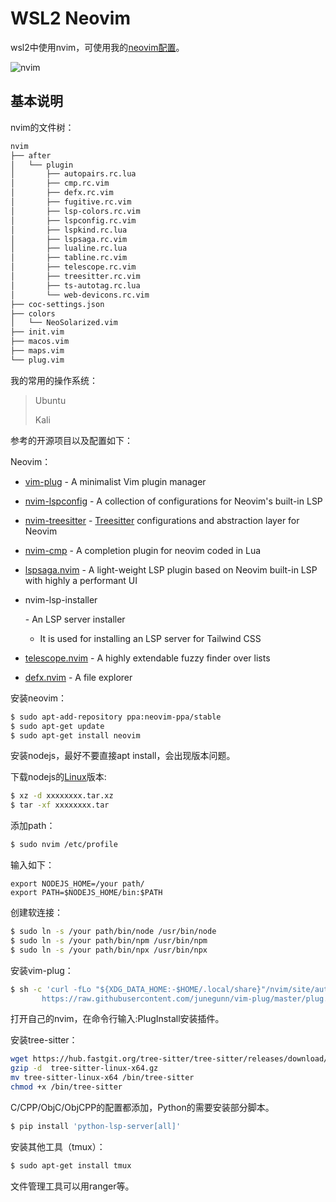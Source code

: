 # WSL2 Neovim

wsl2中使用nvim，可使用我的[neovim配置](https://github.com/zihan987/zihan-nvim.git)。

![nvim](https://github.com/zihan987/wsl2-config/blob/main/image/nvim.png)

## 基本说明

nvim的文件树：

```bash
nvim
├── after
│   └── plugin
│       ├── autopairs.rc.lua
│       ├── cmp.rc.vim
│       ├── defx.rc.vim
│       ├── fugitive.rc.vim
│       ├── lsp-colors.rc.vim
│       ├── lspconfig.rc.vim
│       ├── lspkind.rc.lua
│       ├── lspsaga.rc.vim
│       ├── lualine.rc.lua
│       ├── tabline.rc.vim
│       ├── telescope.rc.vim
│       ├── treesitter.rc.vim
│       ├── ts-autotag.rc.lua
│       └── web-devicons.rc.vim
├── coc-settings.json
├── colors
│   └── NeoSolarized.vim
├── init.vim
├── macos.vim
├── maps.vim
└── plug.vim
```



我的常用的操作系统： 

> Ubuntu 
>
> Kali


参考的开源项目以及配置如下：

Neovim：

- [vim-plug](https://github.com/junegunn/vim-plug) - A minimalist Vim plugin manager

- [nvim-lspconfig](https://github.com/neovim/nvim-lspconfig) - A collection of configurations for Neovim's built-in LSP

- [nvim-treesitter](https://github.com/nvim-treesitter/nvim-treesitter) - [Treesitter](https://github.com/tree-sitter/tree-sitter) configurations and abstraction layer for Neovim

- [nvim-cmp](https://github.com/hrsh7th/nvim-cmp) - A completion plugin for neovim coded in Lua

- [lspsaga.nvim](https://github.com/tami5/lspsaga.nvim) - A light-weight LSP plugin based on Neovim built-in LSP with highly a performant UI

- nvim-lsp-installer

   

  \- An LSP server installer

  - It is used for installing an LSP server for Tailwind CSS

- [telescope.nvim](https://github.com/nvim-telescope/telescope.nvim) - A highly extendable fuzzy finder over lists

- [defx.nvim](https://github.com/Shougo/defx.nvim) - A file explorer

安装neovim：

```bash
$ sudo apt-add-repository ppa:neovim-ppa/stable
$ sudo apt-get update
$ sudo apt-get install neovim
```

安装nodejs，最好不要直接apt install，会出现版本问题。

下载nodejs的[Linux](https://nodejs.org/en/download/)版本:

```bash
$ xz -d xxxxxxxx.tar.xz
$ tar -xf xxxxxxxx.tar
```

添加path：

```bash
$ sudo nvim /etc/profile
```

输入如下：

```profile
export NODEJS_HOME=/your path/
export PATH=$NODEJS_HOME/bin:$PATH
```

创建软连接：

```bash
$ sudo ln -s /your path/bin/node /usr/bin/node
$ sudo ln -s /your path/bin/npm /usr/bin/npm
$ sudo ln -s /your path/bin/npx /usr/bin/npx
```

安装vim-plug：

```bash
$ sh -c 'curl -fLo "${XDG_DATA_HOME:-$HOME/.local/share}"/nvim/site/autoload/plug.vim --create-dirs \
       https://raw.githubusercontent.com/junegunn/vim-plug/master/plug.vim'
```

打开自己的nvim，在命令行输入:PlugInstall安装插件。

安装tree-sitter：

```bash
wget https://hub.fastgit.org/tree-sitter/tree-sitter/releases/download/v0.20.1/tree-sitter-linux-x64.gz
gzip -d  tree-sitter-linux-x64.gz
mv tree-sitter-linux-x64 /bin/tree-sitter
chmod +x /bin/tree-sitter
```

C/CPP/ObjC/ObjCPP的配置都添加，Python的需要安装部分脚本。

```bash
$ pip install 'python-lsp-server[all]'
```

安装其他工具（tmux）：

```bash
$ sudo apt-get install tmux
```

文件管理工具可以用ranger等。
